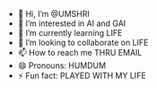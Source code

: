 - 👋 Hi, I’m @UMSHRI
- 👀 I’m interested in AI and GAI
- 🌱 I’m currently learning LIFE
- 💞️ I’m looking to collaborate on LIFE
- 📫 How to reach me THRU EMAIL
- 😄 Pronouns: HUMDUM
- ⚡ Fun fact: PLAYED WITH MY LIFE

<!---
UMSHRI/UMSHRI is a ✨ special ✨ repository because its `README.md` (this file) appears on your GitHub profile.
You can click the Preview link to take a look at your changes.
--->

